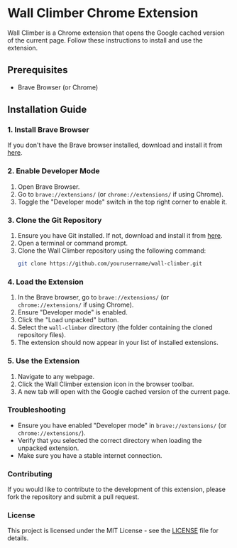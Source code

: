 # Wall Climber Chrome Extension

Wall Climber is a Chrome extension that opens the Google cached version of the current page. Follow these instructions to install and use the extension.

## Prerequisites
- Brave Browser (or Chrome)

## Installation Guide

### 1. Install Brave Browser
If you don't have the Brave browser installed, download and install it from [here](https://brave.com/download/).

### 2. Enable Developer Mode
1. Open Brave Browser.
2. Go to `brave://extensions/` (or `chrome://extensions/` if using Chrome).
3. Toggle the "Developer mode" switch in the top right corner to enable it.

### 3. Clone the Git Repository
1. Ensure you have Git installed. If not, download and install it from [here](https://git-scm.com/downloads).
2. Open a terminal or command prompt.
3. Clone the Wall Climber repository using the following command:
   ```bash
   git clone https://github.com/yourusername/wall-climber.git

### 4. Load the Extension
1. In the Brave browser, go to `brave://extensions/` (or `chrome://extensions/` if using Chrome).
2. Ensure "Developer mode" is enabled.
3. Click the "Load unpacked" button.
4. Select the `wall-climber` directory (the folder containing the cloned repository files).
5. The extension should now appear in your list of installed extensions.

### 5. Use the Extension
1. Navigate to any webpage.
2. Click the Wall Climber extension icon in the browser toolbar.
3. A new tab will open with the Google cached version of the current page.

### Troubleshooting
- Ensure you have enabled "Developer mode" in `brave://extensions/` (or `chrome://extensions/`).
- Verify that you selected the correct directory when loading the unpacked extension.
- Make sure you have a stable internet connection.

### Contributing
If you would like to contribute to the development of this extension, please fork the repository and submit a pull request.

### License
This project is licensed under the MIT License - see the [LICENSE](LICENSE) file for details.
